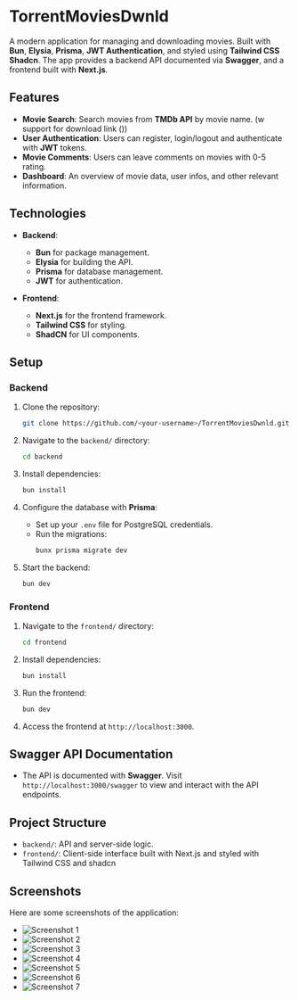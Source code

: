 # TorrentMoviesDwnld

A modern application for managing and downloading movies. 
Built with **Bun**, **Elysia**, **Prisma**, **JWT Authentication**, and styled using **Tailwind CSS** **Shadcn**. 
The app provides a backend API documented via **Swagger**, and a frontend built with **Next.js**.

## Features

- **Movie Search**: Search movies from **TMDb API** by movie name. (w support for download link ())
- **User Authentication**: Users can register, login/logout and authenticate with **JWT** tokens.
- **Movie Comments**: Users can leave comments on movies with 0-5 rating.
- **Dashboard**: An overview of movie data, user infos, and other relevant information.

## Technologies

- **Backend**: 
  - **Bun** for package management.
  - **Elysia** for building the API.
  - **Prisma** for database management.
  - **JWT** for authentication.


- **Frontend**:
  - **Next.js** for the frontend framework.
  - **Tailwind CSS** for styling.
  - **ShadCN** for UI components.

## Setup

### Backend

1. Clone the repository:
   ```bash
   git clone https://github.com/<your-username>/TorrentMoviesDwnld.git
   ```

2. Navigate to the `backend/` directory:
   ```bash
   cd backend
   ```

3. Install dependencies:
   ```bash
   bun install
   ```

4. Configure the database with **Prisma**:
   - Set up your `.env` file for PostgreSQL credentials.
   - Run the migrations:
     ```bash
     bunx prisma migrate dev
     ```

5. Start the backend:
   ```bash
   bun dev
   ```

### Frontend

1. Navigate to the `frontend/` directory:
   ```bash
   cd frontend
   ```

2. Install dependencies:
   ```bash
   bun install
   ```

3. Run the frontend:
   ```bash
   bun dev
   ```

4. Access the frontend at `http://localhost:3000`.

## Swagger API Documentation

- The API is documented with **Swagger**. Visit `http://localhost:3000/swagger` to view and interact with the API endpoints.

## Project Structure

- `backend/`: API and server-side logic.
- `frontend/`: Client-side interface built with Next.js and styled with Tailwind CSS and shadcn

## Screenshots

Here are some screenshots of the application:

- ![Screenshot 1](https://i.imgur.com/5ZFiWSd.png)
- ![Screenshot 2](https://i.imgur.com/0bJpvnK.png)
- ![Screenshot 3](https://i.imgur.com/3za8udB.png)
- ![Screenshot 4](https://i.imgur.com/npncdxF.png)
- ![Screenshot 5](https://i.imgur.com/odSWFh4.jpeg)
- ![Screenshot 6](https://i.imgur.com/kHsAANW.png)
- ![Screenshot 7](https://i.imgur.com/o9dd6Z6.png)


